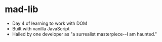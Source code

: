# mad-lib
* Day 4 of learning to work with DOM
* Built with vanilla JavaScript
* Hailed by one developer as "a surrealist masterpiece--I am haunted."
